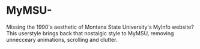 # MyMSU-
Missing the 1990's aesthetic of Montana State University's MyInfo website? This userstyle brings back that nostalgic style to MyMSU, removing unnecceary animations, scrolling and clutter.

